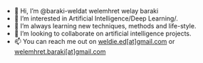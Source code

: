 - 👋 Hi, I’m @baraki-weldat welemhret welay baraki
- 👀 I’m interested in Artificial Intelligence/Deep Learning/. 
- 🌱 I’m always learning new techniques, methods and life-style. 
- 💞️ I’m looking to collaborate on artificial intelligence projects.
- 📫 You can reach me out on <a href="mailto:weldie.ed@gmail.com">weldie.ed[at]gmail.com</a> or <a href="mailto:welemhret.baraki@gmail.com">welemhret.baraki[at]gmail.com </a>

<!---
baraki-weldat/baraki-weldat is a ✨ special ✨ repository because its `README.md` (this file) appears on your GitHub profile.
You can click the Preview link to take a look at your changes.
--->
